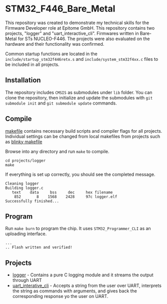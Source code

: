 # STM32_F446_Bare_Metal

This repository was created to demonstrate my technical skills for the Firmware Developer role at Epitome GmbH. This repository contains two projects, "logger" and "uart_interactive_cli". Firmwares written in Bare-Metal for STs NUCLEO-F446. The projects were also evaluated on the hardware and their functionality was confirmed.

Common startup functions are located in the `include/startup_stm32f446retx.s` and `include/system_stm32f4xx.c` files to be included in all projects.

## Installation
The repository includes `CMSIS` as submodules under `lib` folder. You can clone the repository, then initialize and update the submodules with `git submodule init` and `git submodule update` commands.

## Compile
[makefile](projects/armf4.mk) contains necessary build scripts and compiler flags for all projects. Individual settings can be changed from local makefiles from projects such as [blinky makefile](projects/logger/makefile)

Browse into any directory and run `make` to compile.
```
cd projects/logger
make
```
If everything is set up correctly, you should see the completed message.
```
Cleaning logger
Building logger.c
   text    data     bss     dec     hex filename
    852	      8	   1568	   2428	    97c	logger.elf
Successfully finished...
```
## Program
Run `make burn` to program the chip. It uses `STM32_Programmer_CLI` as an uploading interface.
```
...
.. Flash written and verified!
```
## Projects

* [logger](projects/logger/) - Contains a pure C logging module and it streams the output through UART
* [uart_interative_cli](projects/uart_interative_cli/) - Accepts a string from the user over UART, interprets the string as commands with arguments, and gives back the corresponding response yo the user on UART.
